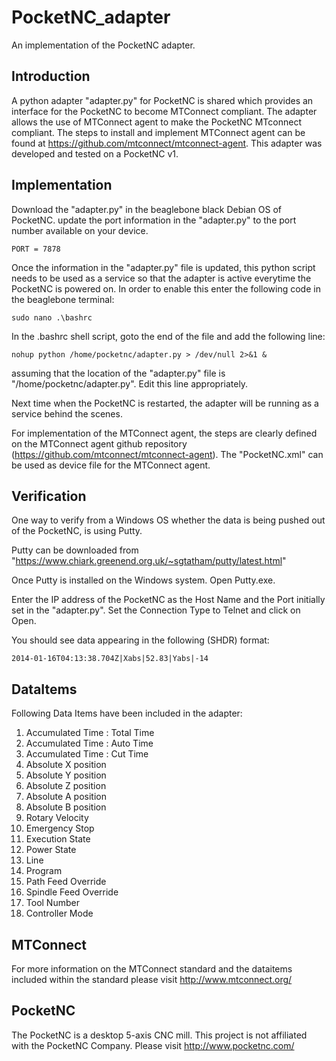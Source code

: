 # PocketNC_adapter
An implementation of the PocketNC adapter.

Introduction
------------
A python adapter "adapter.py" for PocketNC is shared which provides an interface for the PocketNC to become MTConnect compliant. The adapter allows the use of MTConnect agent to make the PocketNC MTconnect compliant. The steps to install and implement MTConnect agent can be found at https://github.com/mtconnect/mtconnect-agent. This adapter was developed and tested on a PocketNC v1.

Implementation
--------------
Download the "adapter.py" in the beaglebone black Debian OS of PocketNC. update the port information in the "adapter.py" to the port number available on your device.

`PORT = 7878`

Once the information in the "adapter.py" file is updated, this python script needs to be used as a service so that the adapter is active everytime the PocketNC is powered on. In order to enable this enter the following code in the beaglebone terminal:

`sudo nano .\bashrc`

In the .bashrc shell script, goto the end of the file and add the following line:

`nohup python /home/pocketnc/adapter.py > /dev/null 2>&1 &`

assuming that the location of the "adapter.py" file is "/home/pocketnc/adapter.py". Edit this line appropriately.

Next time when the PocketNC is restarted, the adapter will be running as a service behind the scenes.

For implementation of the MTConnect agent, the steps are clearly defined on the MTConnect agent github repository (https://github.com/mtconnect/mtconnect-agent). The "PocketNC.xml" can be used as device file for the MTConnect agent.

Verification
------------

One way to verify from a Windows OS whether the data is being pushed out of the PocketNC, is using Putty.

Putty can be downloaded from "https://www.chiark.greenend.org.uk/~sgtatham/putty/latest.html"

Once Putty is installed on the Windows system. Open Putty.exe.

Enter the IP address of the PocketNC as the Host Name and the Port initially set in the "adapter.py".
Set the Connection Type to Telnet and click on Open.

You should see data appearing in the following (SHDR) format:

`2014-01-16T04:13:38.704Z|Xabs|52.83|Yabs|-14`

DataItems
---------
Following Data Items have been included in the adapter:

1.  Accumulated Time : Total Time
2.  Accumulated Time : Auto Time
3.  Accumulated Time : Cut Time
4.  Absolute X position
5.  Absolute Y position
6.  Absolute Z position
7.  Absolute A position
8.  Absolute B position
9.  Rotary Velocity 
10. Emergency Stop
11. Execution State
12. Power State
13. Line
14. Program
15. Path Feed Override
16. Spindle Feed Override
17. Tool Number
18. Controller Mode

MTConnect
---------
For more information on the MTConnect standard and the dataitems included within the standard please visit
http://www.mtconnect.org/

PocketNC
---------
The PocketNC is a desktop 5-axis CNC mill. This project is not affiliated with the PocketNC Company. Please visit
http://www.pocketnc.com/
